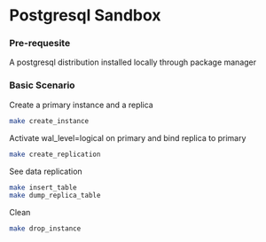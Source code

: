 # Postgresql Sandbox

### Pre-requesite
A postgresql distribution installed locally through package manager

### Basic Scenario

Create a primary instance and a replica
```sh
make create_instance
```

Activate wal_level=logical on primary and bind replica to primary
```sh
make create_replication
```

See data replication
```sh
make insert_table
make dump_replica_table
```

Clean
```sh
make drop_instance
```